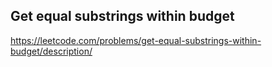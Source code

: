 ## Get equal substrings within budget
https://leetcode.com/problems/get-equal-substrings-within-budget/description/
